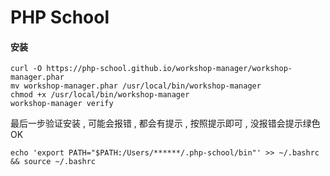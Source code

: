 # PHP School

#### 安装

```
curl -O https://php-school.github.io/workshop-manager/workshop-manager.phar
mv workshop-manager.phar /usr/local/bin/workshop-manager
chmod +x /usr/local/bin/workshop-manager
workshop-manager verify
```

最后一步验证安装 , 可能会报错 , 都会有提示 , 按照提示即可 , 没报错会提示绿色OK

```
echo 'export PATH="$PATH:/Users/******/.php-school/bin"' >> ~/.bashrc && source ~/.bashrc
```



